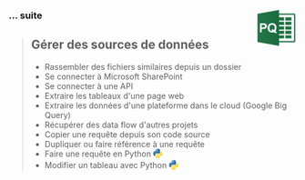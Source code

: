 ###  **... suite** <a href="../"><img align="right" src="../assets/powerQuery.png" alt="Power Query" height="64px"></a>

> ## **Gérer des sources de données**
> 
> * Rassembler des fichiers similaires depuis un dossier
> * Se connecter à Microsoft SharePoint
> * Se connecter à une API
> * Extraire les tableaux d'une page web
> * Extraire les données d'une plateforme dans le cloud (Google Big Query)
> * Récupérer des data flow d'autres projets
> * Copier une requête depuis son code source
> * Dupliquer ou faire référence à une requête
> * Faire une requête en Python <a href="#"><img align="center" src="https://github.com/MiKL5/Python/raw/master/src/images/Python-logo-notext.svg" alt="Python" height="20px"></a>
> * Modifier un tableau avec Python <a href="#"><img align="center" src="https://github.com/MiKL5/Python/raw/master/src/images/Python-logo-notext.svg" alt="Python" height="20px"></a>